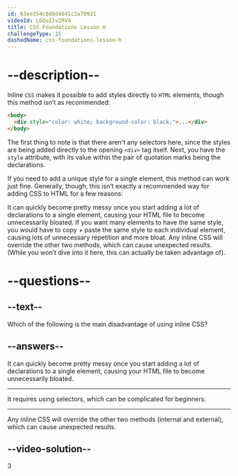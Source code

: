 ```yaml
---
id: 63ee354c0d8d4841c3a70921
videoId: LGQuIIv2RVA
title: CSS Foundations Lesson H
challengeType: 15
dashedName: css-foundations-lesson-h
---
```

# --description--

Inline `CSS` makes it possible to add styles directly to `HTML` elements, though this method isn’t as recommended:

```html
<body>
  <div style="color: white; background-color: black;">...</div>
</body>
```

The first thing to note is that there aren't any selectors here, since the styles are being added directly to the opening `<div>` tag itself. Next, you have the `style` attribute, with its value within the pair of quotation marks being the declarations.

If you need to add a unique style for a single element, this method can work just fine. Generally, though, this isn’t exactly a recommended way for adding CSS to HTML for a few reasons:

It can quickly become pretty messy once you start adding a lot of declarations to a single element, causing your HTML file to become unnecessarily bloated.
If you want many elements to have the same style, you would have to copy + paste the same style to each individual element, causing lots of unnecessary repetition and more bloat.
Any inline CSS will override the other two methods, which can cause unexpected results. (While you won’t dive into it here, this can actually be taken advantage of).

# --questions--    

## --text--

Which of the following is the main disadvantage of using inline CSS?

## --answers--

It can quickly become pretty messy once you start adding a lot of declarations to a single element, causing your HTML file to become unnecessarily bloated.

---

It requires using selectors, which can be complicated for beginners.

---

Any inline CSS will override the other two methods (internal and external), which can cause unexpected results.


## --video-solution--

3
